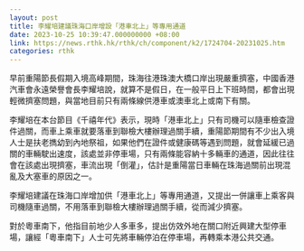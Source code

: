 ```yaml
---
layout: post
title: 李耀培建議珠海口岸增設「港車北上」等專用通道
date: 2023-10-25 10:39:47.000000000 +08:00
link: https://news.rthk.hk/rthk/ch/component/k2/1724704-20231025.htm
categories: rthk
---
```


早前重陽節長假期入境高峰期間，珠海往港珠澳大橋口岸出現嚴重擠塞，中國香港汽車會永遠榮譽會長李耀培說，就算不是假日，在一般平日上下班時間，都會出現輕微擠塞問題，與當地目前只有兩條線供港車或澳車北上或南下有關。

李耀培在本台節目《千禧年代》表示，現時「港車北上」只有司機可以隨車檢查證件過關，而車上乘車就要落車到聯檢大樓辦理過關手續，重陽節期間有不少出入境人士是扶老擕幼到內地祭祖，如果他們在證件或健康碼等遇到問題，就會延緩已過關的車輛駛出速度，該處並非停車場，只有兩條能容納十多輛車的通道，因此往往會在該處出現擠塞，車流出現「倒灌」，估計是重陽當日車輛在珠海過關前出現混亂及大塞車的原因之一。

李耀培建議在珠海口岸增加供「港車北上」等專用通道，又提出一併讓車上乘客與司機隨車過關，不用落車到聯檢大樓辦理過關手續，從而減少擠塞。

對於粵車南下，他指目前地少人多車多，提出仿效外地在關口附近興建大型停車場，讓經「粵車南下」人士可先將車輛停泊在停車場，再轉乘本港公共交通。
